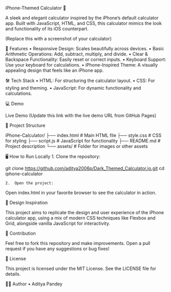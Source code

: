 iPhone-Themed Calculator 📱

A sleek and elegant calculator inspired by the iPhone’s default calculator app. Built with JavaScript, HTML, and CSS, this calculator mimics the look and functionality of its iOS counterpart.

(Replace this with a screenshot of your calculator)

🚀 Features
	•	Responsive Design: Scales beautifully across devices.
	•	Basic Arithmetic Operations: Add, subtract, multiply, and divide.
	•	Clear & Backspace Functionality: Easily reset or correct inputs.
	•	Keyboard Support: Use your keyboard for calculations.
	•	iPhone-Inspired Theme: A visually appealing design that feels like an iPhone app.

🛠️ Tech Stack
	•	HTML: For structuring the calculator layout.
	•	CSS: For styling and theming.
	•	JavaScript: For dynamic functionality and calculations.

💻 Demo

Live Demo
(Update this link with the live demo URL from GitHub Pages)

📂 Project Structure

iPhone-Calculator/
├── index.html        # Main HTML file
├── style.css         # CSS for styling
├── script.js         # JavaScript for functionality
├── README.md         # Project description
└── assets/           # Folder for images or other assets

🖥️ How to Run Locally
	1.	Clone the repository: 
 
 
 git clone https://github.com/aditya2006p/Dark_Themed_Calculator.io.git
 cd iphone-calculator


	2.	Open the project:
Open index.html in your favorite browser to see the calculator in action.

🎨 Design Inspiration

This project aims to replicate the design and user experience of the iPhone calculator app, using a mix of modern CSS techniques like Flexbox and Grid, alongside vanilla JavaScript for interactivity.

🤝 Contribution

Feel free to fork this repository and make improvements. Open a pull request if you have any suggestions or bug fixes!

📜 License

This project is licensed under the MIT License. See the LICENSE file for details.

🧑‍💻 Author
	•	Aditya Pandey
